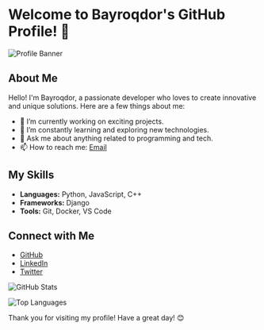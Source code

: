 # Welcome to Bayroqdor's GitHub Profile! 🌟

![Profile Banner](https://via.placeholder.com/1200x300.png?text=Welcome+to+Bayroqdor's+GitHub+Profile)

## About Me

Hello! I'm Bayroqdor, a passionate developer who loves to create innovative and unique solutions. Here are a few things about me:

- 🔭 I’m currently working on exciting projects.
- 🌱 I’m constantly learning and exploring new technologies.
- 💬 Ask me about anything related to programming and tech.
- 📫 How to reach me: [Email](mailto:muhsinbekofficial@gmail.com)

## My Skills

- **Languages:** Python, JavaScript, C++
- **Frameworks:** Django
- **Tools:** Git, Docker, VS Code

## Connect with Me

- [GitHub](https://github.com/bayroqdor)
- [LinkedIn](https://www.linkedin.com/in/muhsinbek)
- [Twitter](https://twitter.com/choyxonachi)

![GitHub Stats](https://github-readme-stats.vercel.app/api?username=bayroqdor&show_icons=true&theme=radical)

![Top Languages](https://github-readme-stats.vercel.app/api/top-langs/?username=bayroqdor&layout=compact&theme=radical)

Thank you for visiting my profile! Have a great day! 😊
